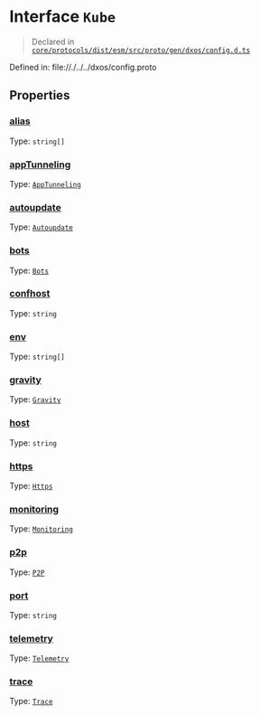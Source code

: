 # Interface `Kube`
> Declared in [`core/protocols/dist/esm/src/proto/gen/dxos/config.d.ts`]()

Defined in:
   file://./../../dxos/config.proto
## Properties
### [alias]()
Type: <code>string[]</code>



### [appTunneling]()
Type: <code>[AppTunneling](/api/@dxos/config/interfaces/AppTunneling)</code>



### [autoupdate]()
Type: <code>[Autoupdate](/api/@dxos/config/interfaces/Autoupdate)</code>



### [bots]()
Type: <code>[Bots](/api/@dxos/config/interfaces/Bots)</code>



### [confhost]()
Type: <code>string</code>



### [env]()
Type: <code>string[]</code>



### [gravity]()
Type: <code>[Gravity](/api/@dxos/config/interfaces/Gravity)</code>



### [host]()
Type: <code>string</code>



### [https]()
Type: <code>[Https](/api/@dxos/config/interfaces/Https)</code>



### [monitoring]()
Type: <code>[Monitoring](/api/@dxos/config/interfaces/Monitoring)</code>



### [p2p]()
Type: <code>[P2P](/api/@dxos/config/interfaces/P2P)</code>



### [port]()
Type: <code>string</code>



### [telemetry]()
Type: <code>[Telemetry](/api/@dxos/config/interfaces/Telemetry)</code>



### [trace]()
Type: <code>[Trace](/api/@dxos/config/interfaces/Trace)</code>



    